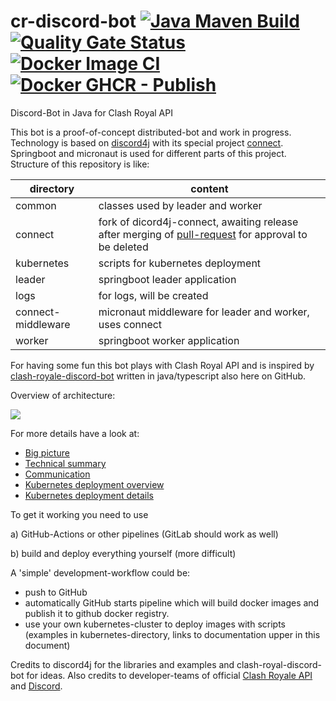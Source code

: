 # cr-discord-bot [![Java Maven Build](https://github.com/theyellow/cr-discord-bot/actions/workflows/maven.yml/badge.svg)](https://github.com/theyellow/cr-discord-bot/actions/workflows/maven.yml) [![Quality Gate Status](https://sonarcloud.io/api/project_badges/measure?project=theyellow_cr-discord-bot&metric=alert_status)](https://sonarcloud.io/summary/new_code?id=theyellow_cr-discord-bot) [![Docker Image CI](https://github.com/theyellow/cr-discord-bot/actions/workflows/docker-image.yml/badge.svg)](https://github.com/theyellow/cr-discord-bot/actions/workflows/docker-image.yml) [![Docker GHCR - Publish](https://github.com/theyellow/cr-discord-bot/actions/workflows/docker-publish.yml/badge.svg)](https://github.com/theyellow/cr-discord-bot/actions/workflows/docker-publish.yml)
Discord-Bot in Java for Clash Royal API 

This bot is a proof-of-concept distributed-bot and work in progress.
Technology is based on [discord4j](https://github.com/Discord4J/Discord4J) with
 its special project [connect](https://github.com/Discord4J/connect).
Springboot and micronaut is used for different parts of this project. Structure
 of this repository is like:

| directory          | content                                                                                                                                             |
|--------------------|-----------------------------------------------------------------------------------------------------------------------------------------------------|
| common             | classes used by leader and worker                                                                                                                   |
| connect            | fork of dicord4j-connect, awaiting release after merging of [pull-request](https://github.com/Discord4J/connect/pull/10) for approval to be deleted |
| kubernetes         | scripts for kubernetes deployment                                                                                                                   |
| leader             | springboot leader application                                                                                                                       |
| logs               | for logs, will be created                                                                                                                           |
| connect-middleware | micronaut middleware for leader and worker, uses connect                                                                                            |
| worker             | springboot worker application                                                                                                                       |


For having some fun this bot plays with Clash Royal API and is inspired by
[clash-royale-discord-bot](https://github.com/HZooly/clash-royale-discord-bot)
written in java/typescript also here on GitHub.

Overview of architecture:

![](http://www.plantuml.com/plantuml/proxy?idx=0&src=https://raw.githubusercontent.com/theyellow/cr-discord-bot/main/overview.puml?)

For more details have a look at:

- [Big picture](overview.adoc)
- [Technical summary](technical_summary.adoc)
- [Communication](communication.adoc)
- [Kubernetes deployment overview](kubernetes/readme.md)
- [Kubernetes deployment details](kubernetes/deployment.adoc)


To get it working you need to use

a) GitHub-Actions or other pipelines (GitLab should work as well)

b) build and deploy everything yourself (more difficult)

A 'simple' development-workflow could be:

- push to GitHub
- automatically GitHub starts pipeline which will build docker images and
publish it to github docker registry.
- use your own kubernetes-cluster to deploy images with scripts (examples
in kubernetes-directory, links to documentation upper in this document)

Credits to discord4j for the libraries and examples and
clash-royal-discord-bot for ideas.
Also credits to developer-teams of official
[Clash Royale API](https://developer.clashroyale.com/#/documentation)
and [Discord](https://discord.com/developers/).
